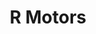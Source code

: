 ---
title: "R Motors"
url: /ciudad-autonoma-de-buenos-aires/r-motors/
shop: reparación de automóviles
---
